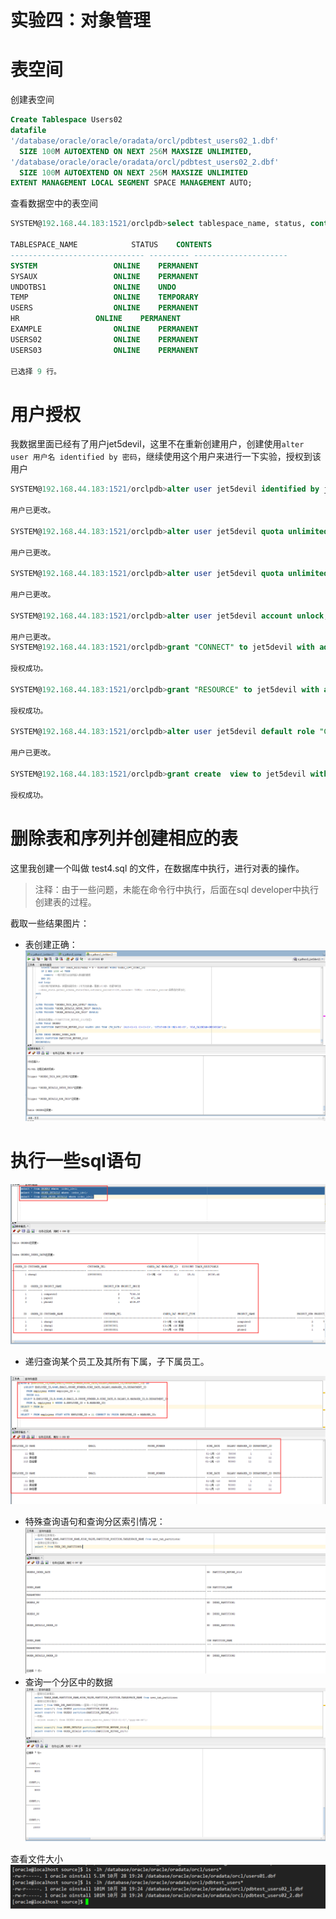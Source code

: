 # 实验四：对象管理

# 表空间
创建表空间
```sql
Create Tablespace Users02
datafile
'/database/oracle/oracle/oradata/orcl/pdbtest_users02_1.dbf'
  SIZE 100M AUTOEXTEND ON NEXT 256M MAXSIZE UNLIMITED,
'/database/oracle/oracle/oradata/orcl/pdbtest_users02_2.dbf'
  SIZE 100M AUTOEXTEND ON NEXT 256M MAXSIZE UNLIMITED
EXTENT MANAGEMENT LOCAL SEGMENT SPACE MANAGEMENT AUTO;
```
查看数据空中的表空间
```sql
SYSTEM@192.168.44.183:1521/orclpdb>select tablespace_name, status, contents from dba_tablespaces;

TABLESPACE_NAME 	       STATUS	 CONTENTS
------------------------------ --------- ---------------------
SYSTEM			       ONLINE	 PERMANENT
SYSAUX			       ONLINE	 PERMANENT
UNDOTBS1		       ONLINE	 UNDO
TEMP			       ONLINE	 TEMPORARY
USERS			       ONLINE	 PERMANENT
HR			       ONLINE	 PERMANENT
EXAMPLE 		       ONLINE	 PERMANENT
USERS02 		       ONLINE	 PERMANENT
USERS03 		       ONLINE	 PERMANENT

已选择 9 行。
```

# 用户授权
我数据里面已经有了用户jet5devil，这里不在重新创建用户，创建使用`alter user 用户名 identified by 密码`，继续使用这个用户来进行一下实验，授权到该用户
```sql
SYSTEM@192.168.44.183:1521/orclpdb>alter user jet5devil identified by jet5devil default tablespace "USERS" temporary tablespace "TEMP";

用户已更改。

SYSTEM@192.168.44.183:1521/orclpdb>alter user jet5devil quota unlimited on USERS;

用户已更改。

SYSTEM@192.168.44.183:1521/orclpdb>alter user jet5devil quota unlimited on USERS02;

用户已更改。

SYSTEM@192.168.44.183:1521/orclpdb>alter user jet5devil account unlock;

用户已更改。
SYSTEM@192.168.44.183:1521/orclpdb>grant "CONNECT" to jet5devil with admin option;

授权成功。

SYSTEM@192.168.44.183:1521/orclpdb>grant "RESOURCE" to jet5devil with admin option;

授权成功。

SYSTEM@192.168.44.183:1521/orclpdb>alter user jet5devil default role "CONNECT", "RESOURCE";

用户已更改。

SYSTEM@192.168.44.183:1521/orclpdb>grant create  view to jet5devil with admin option;

授权成功。

```

# 删除表和序列并创建相应的表
这里我创建一个叫做 test4.sql 的文件，在数据库中执行，进行对表的操作。
> 注释：由于一些问题，未能在命令行中执行，后面在sql developer中执行创建表的过程。

截取一些结果图片：
- 表创建正确：
![](./picture/createTable.png)
# 执行一些sql语句

![](./picture/select1.png)
- 递归查询某个员工及其所有下属，子下属员工。

![](./picture/select2.png)
- 特殊查询语句和查询分区索引情况：
![](./picture/select3.png)
- 查询一个分区中的数据
![](./picture/select4.png)

查看文件大小
![](./picture/selectSpace.png)